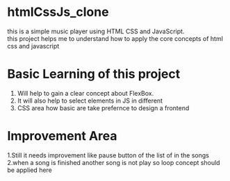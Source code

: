 # htmlCssJs_clone
this is a simple music player using HTML CSS and JavaScript.<br>
this project helps me to understand how to apply the core concepts of html css and javascript
# Basic Learning of this project 
1. Will help to gain a clear concept about FlexBox.<br>
2. It will also help to select elements in JS in different<br>
3. CSS area how basic are take prefernce to design a frontend
# Improvement Area
1.Still it needs improvement like pause button of the list of in the songs<br>
2.when a song is finished another song is not play so loop concept should be applied here
